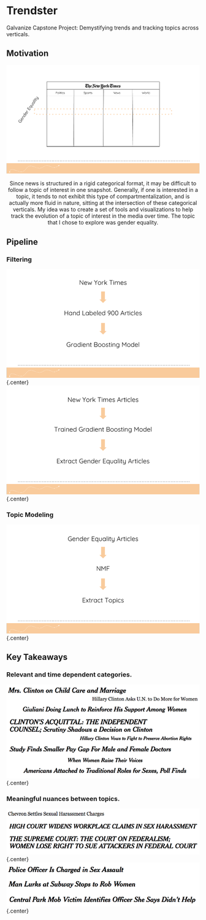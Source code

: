 # Trendster
Galvanize Capstone Project: Demystifying trends and tracking topics across verticals.

## Motivation
![Alt text](https://github.com/rawanhassunah/Trendster/blob/master/images/categories.png)

<p align="center"> Since news is structured in a rigid categorical format, it may be difficult to follow a topic of interest in one snapshot. Generally, if one is interested in a topic, it tends to not exhibit this type of compartmentalization, and is actually more fluid in nature, sitting at the intersection of these categorical verticals. My idea was to create a set of tools and visualizations to help track the evolution of a topic of interest in the media over time. The topic that I chose to explore was gender equality. </p>

## Pipeline
### Filtering
![Alt text](https://github.com/rawanhassunah/Trendster/blob/master/images/pipeline1.png){.center}
![Alt text](https://github.com/rawanhassunah/Trendster/blob/master/images/pipeline2.png){.center}

### Topic Modeling
![Alt text](https://github.com/rawanhassunah/Trendster/blob/master/images/pipeline3.png){.center}

## Key Takeaways
### Relevant and time dependent categories.
![Alt text](https://github.com/rawanhassunah/Trendster/blob/master/images/headlines.png){.center}

### Meaningful nuances between topics.
![Alt text](https://github.com/rawanhassunah/Trendster/blob/master/images/lawsuits.png){.center}
![Alt text](https://github.com/rawanhassunah/Trendster/blob/master/images/sh.png){.center}
